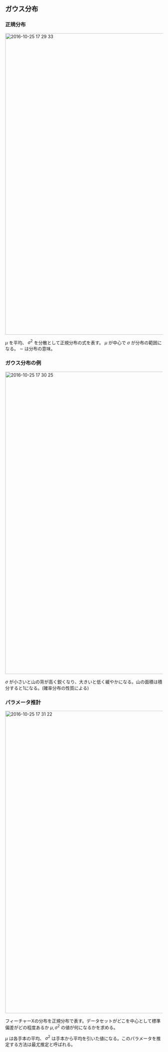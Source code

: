 ## ガウス分布

### 正規分布

<img width="961" alt="2016-10-25 17 29 33" src="https://cloud.githubusercontent.com/assets/6447085/19678414/a3ccdc02-9ad8-11e6-80e9-3afa2223efb3.png">

$\mu$ を平均、 $\sigma^2$ を分散として正規分布の式を表す。 $\mu$ が中心で $\sigma$ が分布の範囲になる。 $\sim$ は分布の意味。

### ガウス分布の例

<img width="964" alt="2016-10-25 17 30 25" src="https://cloud.githubusercontent.com/assets/6447085/19678451/c6242d96-9ad8-11e6-80b2-9b4956455310.png">

$\sigma$ が小さいと山の背が高く鋭くなり、大きいと低く緩やかになる。山の面積は積分すると1になる。(確率分布の性質による)

### パラメータ推計

<img width="964" alt="2016-10-25 17 31 22" src="https://cloud.githubusercontent.com/assets/6447085/19678471/e0557d00-9ad8-11e6-8d88-c6916655b34b.png">

フィーチャーXの分布を正規分布で表す。データセットがどこを中心として標準偏差がどの程度あるか $\mu, \sigma^2$ の値が何になるかを求める。

$\mu$ は各手本の平均、 $\sigma^2$ は手本から平均を引いた値になる。このパラメータを推定する方法は最尤推定と呼ばれる。
